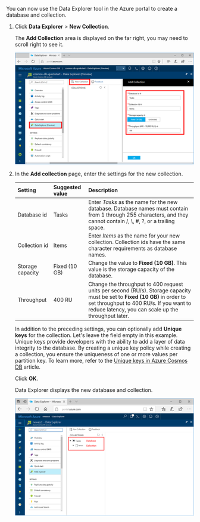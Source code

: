 You can now use the Data Explorer tool in the Azure portal to create a database and collection. 

1. Click **Data Explorer** > **New Collection**. 

    The **Add Collection** area is displayed on the far right, you may need to scroll right to see it.

    ![The Azure portal Data Explorer, Add Collection blade](./media/cosmos-db-create-collection/azure-cosmosdb-data-explorer.png)

2. In the **Add collection** page, enter the settings for the new collection.

    Setting|Suggested value|Description
    ---|---|---
    Database id|Tasks|Enter *Tasks* as the name for the new database. Database names must contain from 1 through 255 characters, and they cannot contain /, \\, #, ?, or a trailing space.
    Collection id|Items|Enter *Items* as the name for your new collection. Collection ids have the same character requirements as database names.
    Storage capacity| Fixed (10 GB)|Change the value to **Fixed (10 GB)**. This value is the storage capacity of the database.
    Throughput|400 RU|Change the throughput to 400 request units per second (RU/s). Storage capacity must be set to **Fixed (10 GB)** in order to set throughput to 400 RU/s. If you want to reduce latency, you can scale up the throughput later. 

    In addition to the preceding settings, you can optionally add **Unique keys** for the collection. Let's leave the field empty in this example. Unique keys provide developers with the ability to add a layer of data integrity to the database. By creating a unique key policy while creating a collection, you ensure the uniqueness of one or more values per partition key. To learn more, refer to the [Unique keys in Azure Cosmos DB](../articles/cosmos-db/unique-keys.md) article.

    Click **OK**.

    Data Explorer displays the new database and collection.

    ![The Azure portal Data Explorer, showing the new database and collection](./media/cosmos-db-create-collection/azure-cosmos-db-new-collection.png)
<!--Update_Description: wording update-->
<!--ms.date: 03/26/2018-->